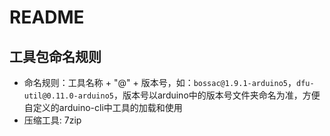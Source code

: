 # README

## 工具包命名规则

- 命名规则：工具名称 + "@" + 版本号，如：`bossac@1.9.1-arduino5`，`dfu-util@0.11.0-arduino5`，版本号以arduino中的版本号文件夹命名为准，方便自定义的arduino-cli中工具的加载和使用
- 压缩工具: 7zip
